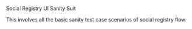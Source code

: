 Social Registry UI Sanity Suit

This involves all the basic sanity test case scenarios of social registry flow.